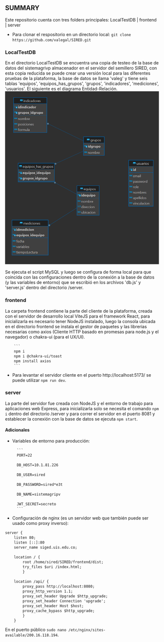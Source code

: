 ## SUMMARY

Este repositorio cuenta con tres folders principales: LocalTestDB | frontend | server

- Para clonar el respositorio en un directorio local: `git clone https://github.com/valegal/SIRED.git`

### LocalTestDB

En el directorio LocalTestDB se encuentra una copia de testeo de la base de datos del sistemagrivp almacenador en el servidor del semillero SIRED, con esta copia reducida se puede crear una versión local para las diferentes pruebas de la plataforma, la base de datos se llama 'valeg' y tiene seis tablas 'equipos', 'equipos_has_grupos', 'grupos', 'indicadores', 'mediciones', 'usuarios'. El siguiente es el diagrama Entidad-Relación.
![ER Diagram](/LocalTestDB/image.png)

Se ejecuta el script MySQL y luego se configura de forma local para que coincida con las configuraciones dentro de la conexión a la base de datos (y las variables de entorno) que se escribió en los archivos 'db.js' y 'server.js' dentro del directorio /server.

### frontend

La carpeta frontend contiene la parte del cliente de la plataforma, creada con el servidor de desarrollo local ViteJS para el framework React, para inicializarla es necesario tener NodeJS instalado, luego la consola ubicada en el directorio frontend se instala el gestor de paquetes y las librerias necesarias como axios (Cliente HTTP basado en promesas para node.js y el navegador) o chakra-ui (para el UX/UI).

        ```
        npm i
        npm i @chakra-ui/toast
        npm install axios
        ```

- Para levantar el servidor cliente en el puerto http://localhost:5173/ se puede utilizar `npm run dev`.

### server

La parte del servidor fue creada con NodeJS y el entorno de trabajo para aplicaciones web Express, para inicializarla solo se necesita el comando `npm i` dentro del directorio /server y para correr el servidor en el puerto 8081 y establecer la conexión con la base de datos se ejecuta `npm start`.

#### Adicionales

- Variables de entorno para producción:

        ```
        PORT=22

        DB_HOST=10.1.81.226

        DB_USER=sired

        DB_PASSWORD=sired*e3t

        DB_NAME=sistemagripv
        
        JWT_SECRET=secreto
        ```

- Configuración de nginx (es un servidor web que también puede ser usado como proxy inverso):
       
```
server {
    listen 80;
    listen [::]:80
    server_name siged.uis.edu.co;

    location / {
        root /home/sired/SIRED/frontend/dist;
        try_files $uri /index.html;
        }

    location /api/ {
        proxy_pass http://localhost:8080;
        proxy_http_version 1.1;
        proxy_set_header Upgrade $http_upgrade;
        proxy_set_header Connection 'upgrade';
        proxy_set_header Host $host;
        proxy_cache_bypass $http_upgrade;
        }
    }
```

En el puerto público `sudo nano /etc/nginx/sites-available/200.16.118.194`.

